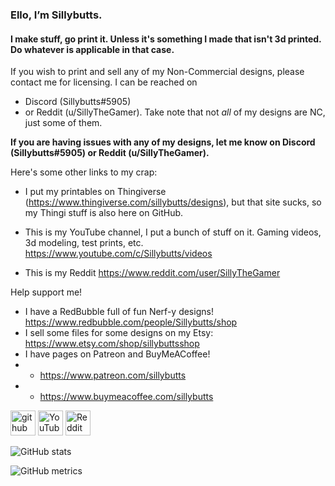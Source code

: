 ### Ello, I’m Sillybutts.
#### I make stuff, go print it. Unless it's something I made that isn't 3d printed. Do whatever is applicable in that case. 

If you wish to print and sell any of my Non-Commercial designs, please contact me for licensing. 
I can be reached on 
- Discord (Sillybutts#5905) 
- or Reddit (u/SillyTheGamer).
Take note that not *all* of my designs are NC, just some of them. 

**If you are having issues with any of my designs, let me know on Discord (Sillybutts#5905) or Reddit (u/SillyTheGamer).**

Here's some other links to my crap:

- I put my printables on Thingiverse (https://www.thingiverse.com/sillybutts/designs), but that site sucks, so my Thingi stuff is also here on GitHub.

- This is my YouTube channel, I put a bunch of stuff on it. Gaming videos, 3d modeling, test prints, etc. https://www.youtube.com/c/Sillybutts/videos

- This is my Reddit https://www.reddit.com/user/SillyTheGamer


Help support me!

- I have a RedBubble full of fun Nerf-y designs! https://www.redbubble.com/people/Sillybutts/shop
- I sell some files for some designs on my Etsy: https://www.etsy.com/shop/sillybuttsshop
- I have pages on Patreon and BuyMeACoffee! 
- - https://www.patreon.com/sillybutts
- - https://www.buymeacoffee.com/sillybutts 



[<img src='https://cdn.jsdelivr.net/npm/simple-icons@3.0.1/icons/github.svg' alt='github' height='40'>](https://github.com/Sillybutts)  [<img src='https://cdn.jsdelivr.net/npm/simple-icons@3.0.1/icons/youtube.svg' alt='YouTube' height='40'>](https://www.youtube.com/channel/UCZdvE8gNlJ3DfPRVNMlfuwg)  [<img src='https://cdn.jsdelivr.net/npm/simple-icons@3.0.1/icons/reddit.svg' alt='Reddit' height='40'>](https://www.reddit.com/user/SillyTheGamer)  

![GitHub stats](https://github-readme-stats.vercel.app/api?username=Sillybutts&show_icons=true)  

![GitHub metrics](https://metrics.lecoq.io/Sillybutts)  
